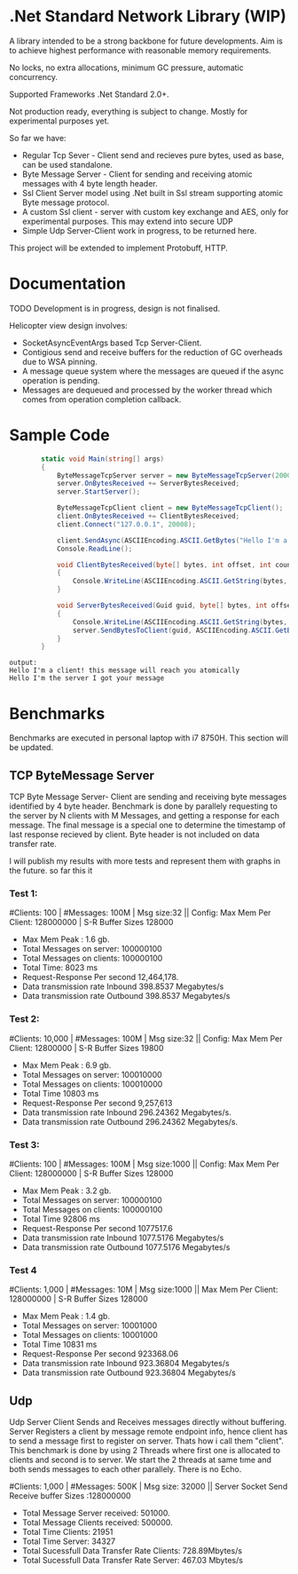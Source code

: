 # .Net Standard Network Library (WIP)

A library intended to be a strong backbone for future developments. Aim is to achieve highest performance with reasonable memory requirements.

No locks, no extra allocations, minimum GC pressure, automatic concurrency.

Supported Frameworks .Net Standard 2.0+.

Not production ready, everything is subject to change. Mostly for experimental purposes yet.

So far we have:
- Regular Tcp Sever - Client send and recieves pure bytes, used as base, can be used standalone.
- Byte Message Server - Client for sending and receiving atomic messages with 4 byte length header.
- Ssl Client Server model using .Net built in Ssl stream supporting atomic Byte message protocol.
- A custom Ssl client - server with custom key exchange and AES, only for experimental purposes. This may extend into secure UDP
- Simple Udp Server-Client work in progress, to be returned here. 

This project will be extended to implement Protobuff, HTTP.


# Documentation
TODO
Development is in progress, design is not finalised.

Helicopter view design involves:
- SocketAsyncEventArgs based Tcp Server-Client.
- Contigious send and receive buffers for the reduction of GC overheads due to WSA pinning.
- A message queue system where the messages are queued if the async operation is pending.
- Messages are dequeued and processed by the worker thread which comes from operation completion callback.

# Sample Code
```c#
        static void Main(string[] args)
        {
            ByteMessageTcpServer server = new ByteMessageTcpServer(20008, maxClients:100);
            server.OnBytesReceived += ServerBytesReceived;
            server.StartServer();

            ByteMessageTcpClient client = new ByteMessageTcpClient();
            client.OnBytesReceived += ClientBytesReceived;
            client.Connect("127.0.0.1", 20008);

            client.SendAsync(ASCIIEncoding.ASCII.GetBytes("Hello I'm a client! this message will reach you atomically"));
            Console.ReadLine();

            void ClientBytesReceived(byte[] bytes, int offset, int count)
            {
                Console.WriteLine(ASCIIEncoding.ASCII.GetString(bytes, offset, count));
            }

            void ServerBytesReceived(Guid guid, byte[] bytes, int offset, int count)
            {
                Console.WriteLine(ASCIIEncoding.ASCII.GetString(bytes, offset, count));
                server.SendBytesToClient(guid, ASCIIEncoding.ASCII.GetBytes("Hello I'm the server I got your message"));
            }
        }
 ```
```Console
output:
Hello I'm a client! this message will reach you atomically
Hello I'm the server I got your message
```
# Benchmarks
Benchmarks are executed in personal laptop with i7 8750H. This section will be updated.
## TCP ByteMessage Server
TCP Byte Message Server- Client are sending and receiving byte messages identified by 4 byte header.
Benchmark is done by parallely requesting to the server by N clients with M Messages, and getting a response for each message.
The final message is a special one to determine the timestamp of last response recieved by client.
Byte header is not included on data transfer rate.

I will publish my results with more tests and represent them with graphs in the future. so far this it

### Test 1:
#Clients: 100 | #Messages: 100M | Msg size:32 || Config: Max Mem Per Client: 128000000 | S-R Buffer Sizes 128000

- Max Mem Peak : 1.6 gb.
- Total Messages on server: 100000100
- Total Messages on clients: 100000100
- Total Time: 8023 ms
- Request-Response Per second 12,464,178.
- Data transmission rate Inbound 398.8537 Megabytes/s
- Data transmission rate Outbound 398.8537 Megabytes/s

### Test 2:
#Clients:  10,000 | #Messages: 100M | Msg size:32 || Config: Max Mem Per Client: 12800000 | S-R Buffer Sizes 19800

- Max Mem Peak : 6.9 gb.
- Total Messages on server: 100010000
- Total Messages on clients: 100010000
- Total Time 10803 ms
- Request-Response Per second 9,257,613
- Data transmission rate Inbound 296.24362 Megabytes/s.
- Data transmission rate Outbound 296.24362 Megabytes/s.

### Test 3:
#Clients:  100 | #Messages: 100M | Msg size:1000 || Config: Max Mem Per Client: 128000000 | S-R Buffer Sizes 128000

- Max Mem Peak : 3.2 gb.
- Total Messages on server: 100000100
- Total Messages on clients: 100000100
- Total Time 92806 ms
- Request-Response Per second 1077517.6
- Data transmission rate Inbound 1077.5176 Megabytes/s
- Data transmission rate Outbound 1077.5176 Megabytes/s

### Test 4 
 #Clients:  1,000 | #Messages: 10M | Msg size:1000 || Max Mem Per Client: 128000000 | S-R Buffer Sizes 128000
 
 - Max Mem Peak : 1.4 gb.
- Total Messages on server: 10001000
- Total Messages on clients: 10001000
- Total Time 10831 ms
- Request-Response Per second 923368.06
- Data transmission rate Inbound 923.36804 Megabytes/s
- Data transmission rate Outbound 923.36804 Megabytes/s


## Udp 
Udp Server Client Sends and Receives messages directly without buffering.
Server Registers a client by message remote endpoint info, hence client has to send a message first to register on server. Thats how i call them "client".
This benchmark is done by using 2 Threads where first one
is allocated to clients and second is to server. We start the 2 threads at same tıme and both sends messages to each other parallely. There is no Echo.

#Clients:  1,000 | #Messages: 500K | Msg size: 32000 || Server Socket Send Receive buffer Sizes :128000000

- Total Message Server received: 501000.
- Total Message Clients received: 500000.
- Total Time Clients: 21951
- Total Time Server: 34327
- Total Sucessfull Data Transfer Rate Clients: 728.89Mbytes/s
- Total Sucessfull Data Transfer Rate Server: 467.03 Mbytes/s
